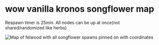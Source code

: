 # wow vanilla kronos songflower map
Respawn timer is 25min.
All nodes can be up at once(not shared/randomized like herbs)

![Map of felwood with all songflower spawns pinned on with coordinates](https://github.com/TimAndreJacobsen/wow-vanilla-kronos-songflower-map/blob/master/songflower-kronos.jpg)
